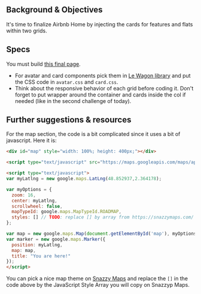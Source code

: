 ## Background & Objectives

It's time to finalize Airbnb Home by injecting the cards for features and flats within two grids.

## Specs

You must build [this final page](http://lewagon.github.io/bootstrap-challenges/09-Final-airbnb-home/index.html).

- For avatar and card components pick them in [Le Wagon library](http://lewagon.github.io/ui-components/) and put the CSS code in `avatar.css` and `card.css`.
- Think about the responsive behavior of each grid before coding it. Don't forget to put wrapper around the container and cards inside the col if needed (like in the second challenge of today).

## Further suggestions & resources

For the map section, the code is a bit complicated since it uses a bit of javascript. Here it is:

```html
<div id="map" style="width: 100%; height: 400px;"></div>

<script type="text/javascript" src="https://maps.googleapis.com/maps/api/js"></script>

<script type="text/javascript">
var myLatlng = new google.maps.LatLng(48.852937,2.364178);

var myOptions = {
  zoom: 16,
  center: myLatlng,
  scrollwheel: false,
  mapTypeId: google.maps.MapTypeId.ROADMAP,
  styles: [] // TODO: replace [] by array from https://snazzymaps.com/
};

var map = new google.maps.Map(document.getElementById('map'), myOptions);
var marker = new google.maps.Marker({
  position: myLatlng,
  map: map,
  title: "You are here!"
});
</script>
```

You can pick a nice map theme on [Snazzy Maps](https://snazzymaps.com/) and replace the `[]` in the code above by the JavaScript Style Array you will copy on Snazzyp Maps.

